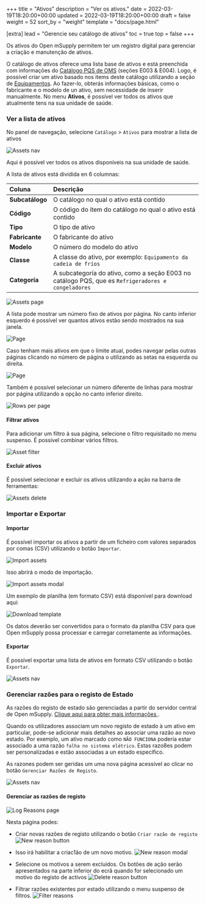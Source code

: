 +++
title = "Ativos"
description = "Ver os ativos."
date = 2022-03-19T18:20:00+00:00
updated = 2022-03-19T18:20:00+00:00
draft = false
weight = 52
sort_by = "weight"
template = "docs/page.html"

[extra]
lead = "Gerencie seu catálogo de ativos"
toc = true
top = false
+++

Os ativos do Open mSupply permitem ter um registro digital para gerenciar a criação e manutenção de ativos.

O catálogo de ativos oferece uma lista base de ativos e está preenchida com informações do [Catálogo PQS de OMS](https://apps.who.int/immunization_standards/vaccine_quality/pqs_catalogue/) (seções E003 & E004). Logo, é possível criar um ativo basado nos items deste catálogo utilizando a seção de [Equipamentos](/docs/coldchain/equipment/). Ao fazer-lo, obterás informações básicas, como o fabricante e o modelo de un ativo, sem necessidade de inserir manualmente.
No menu **Ativos**, é possível ver todos os ativos que atualmente tens na sua unidade de saúde.

### Ver a lista de ativos

No panel de navegação, selecione `Catálogo` > `Ativos` para mostrar a lista de ativos

![Assets nav](images-en/assets.png)

Aqui é possível ver todos os ativos disponíveis na sua unidade de saúde.

A lista de ativos está dividida en 6 columnas:

| Coluna          | Descrição                                                                                          |
| :-------------- | :------------------------------------------------------------------------------------------------- |
| **Subcatálogo** | O catálogo no qual o ativo está contido                                                            |
| **Código**      | O código do ítem do catálogo no qual o ativo está contido                                          |
| **Tipo**        | O tipo de ativo                                                                                    |
| **Fabricante**  | O fabricante do ativo                                                                              |
| **Modelo**      | O número do modelo do ativo                                                                        |
| **Classe**      | A classe do ativo, por exemplo: `Equipamento da cadeia de frios`                                   |
| **Categoría**   | A subcategoría do ativo, como a seção E003 no catálogo PQS, que es `Refrigeradores e congeladores` |

![Assets page](images-en/assets_page.png)

A lista pode mostrar um número fixo de ativos por página. No canto inferior esquerdo é possível ver quantos ativos estão sendo mostrados na sua janela.

![Page](../../images/list_showing.png)

Caso tenham mais ativos em que o limite atual, podes navegar pelas outras páginas clicando no número de página o utilizando as setas na esquerda ou direita.

![Page](../../images/list_pagenumbers.png)

Também é possível selecionar un número diferente de linhas para mostrar por página utilizando a opção no canto inferior direito.

![Rows per page](../../images/rows-per-page-select.png)

#### Filtrar ativos

Para adicionar um filtro à sua página, selecione o filtro requisitado no menu suspenso. É possível combinar vários filtros.

![Asset filter](images-en/assets_filter.png)

#### Excluir ativos

É possível selecionar e excluir os ativos utilizando a ação na barra de ferramentas:

![Assets delete](images-en/assets_delete.png)

### Importar e Exportar

#### Importar

É possível importar os ativos a partir de um ficheiro com valores separados por comas (CSV) utilizando o botão `Importar`.

![Import assets](images-en/assets_import.png)

Isso abrirá o modo de importação.

![Import assets modal](images-en/assets_import_modal.png)

Um exemplo de planilha (em formato CSV) está disponível para download aqui:

![Download template](images-en/asset_import_template.png)

Os datos deverão ser convertidos para o formato da planilha CSV para que Open mSupply possa processar e carregar corretamente as informações.

#### Exportar

É possível exportar uma lista de ativos em formato CSV utilizando o botão `Exportar`.

![Assets nav](images-en/asset_export_button.png)

### Gerenciar razões para o registo de Estado

<div class="nota"> As razões do registo de estado são gerenciadas a partir do servidor central de Open mSupply. <a href="/docs/getting_started/central"> Clique aqui para obter mais informações </a>.</div>

Quando os utilizadores associam um novo registo de estado à um ativo em particular, pode-se adicionar mais detalhes ao associar uma razão ao novo estado. Por exemplo, um ativo marcado como `NÃO FUNCIONA` podería estar associado a uma razão `falha no sistema elétrico`. Estas razo8es podem ser personalizadas e estão associadas a un estado específico.

As razones podem ser geridas um uma nova página acessível ao clicar no botão `Gerenciar Razões de Registo`.

![Assets nav](images-en/manage_reasons_button.png)

#### Gerenciar as razões de registo

![Log Reasons page](images-en/manage_log_reasons.png)

Nesta página podes:

- Criar novas razões de registo utilizando o botão `Criar razão de registo`
  ![New reason button](images-en/reasons_create_button.png)

- Isso irá habilitar a criac1ão de um novo motivo.
  ![New reason modal](images-en/reasons_create_modal.png)

- Selecione os motivos a serem excluidos. Os botões de ação serão apresentados na parte inferior do ecrã quando for selecionado um motivo do registo de activos
  ![Delete reason button](images-en/delete-asset-log-reasons.png)

- Filtrar razões existentes por estado utilizando o menu suspenso de filtros.
  ![Filter reasons](images-en/reasons_filter.png)
